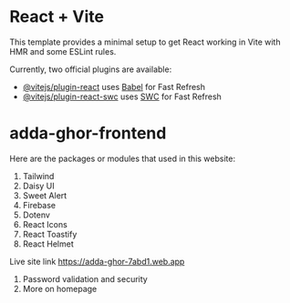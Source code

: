 # React + Vite

This template provides a minimal setup to get React working in Vite with HMR and some ESLint rules.

Currently, two official plugins are available:

- [@vitejs/plugin-react](https://github.com/vitejs/vite-plugin-react/blob/main/packages/plugin-react/README.md) uses [Babel](https://babeljs.io/) for Fast Refresh
- [@vitejs/plugin-react-swc](https://github.com/vitejs/vite-plugin-react-swc) uses [SWC](https://swc.rs/) for Fast Refresh
# adda-ghor-frontend

Here are the packages or modules  that used in this website:

1. Tailwind
2. Daisy UI
3. Sweet Alert 
4. Firebase
5. Dotenv
6. React Icons
7. React Toastify 
8. React Helmet


Live site link  https://adda-ghor-7abd1.web.app

<!-- ========   PENDING WORKS =========== -->

1. Password validation and security
3. More on homepage


